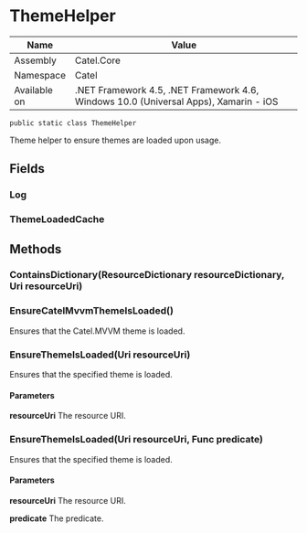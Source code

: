 

# ThemeHelper

Name|Value
---|---
Assembly|Catel.Core
Namespace|Catel
Available on|.NET Framework 4.5, .NET Framework 4.6, Windows 10.0 (Universal Apps), Xamarin - iOS

```
public static class ThemeHelper
```

Theme helper to ensure themes are loaded upon usage.



## Fields

### Log

### ThemeLoadedCache

## Methods

### ContainsDictionary(ResourceDictionary resourceDictionary, Uri resourceUri)

### EnsureCatelMvvmThemeIsLoaded()

Ensures that the Catel.MVVM theme is loaded.



### EnsureThemeIsLoaded(Uri resourceUri)

Ensures that the specified theme is loaded.

#### Parameters

**resourceUri**
The resource URI.



### EnsureThemeIsLoaded(Uri resourceUri, Func<bool> predicate)

Ensures that the specified theme is loaded.

#### Parameters

**resourceUri**
The resource URI.

**predicate**
The predicate.



